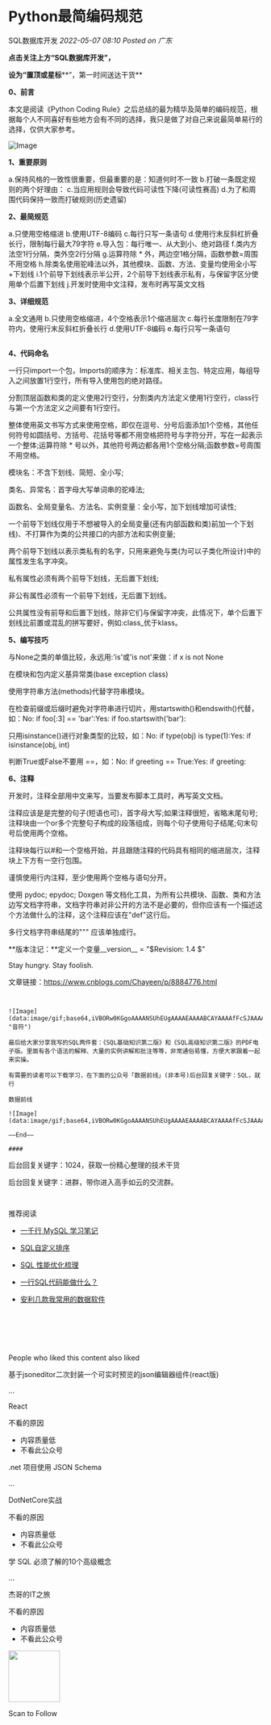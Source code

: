 # Python最简编码规范

<a id="profileBt"></a><a id="js_name"></a>SQL数据库开发 *2022-05-07 08:10* *Posted on <a id="js_ip_wording"></a>广东*

**点击关注上方“SQL数据库开发”，**

**设为“置顶或星标****”，第一时间送达干货**

**0、前言**

本文是阅读《Python Coding Rule》之后总结的最为精华及简单的编码规范，根据每个人不同喜好有些地方会有不同的选择，我只是做了对自己来说最简单易行的选择，仅供大家参考。

![Image](../../../_resources/640_wx_fmt_jpeg_wxfrom_5_wx_lazy_10abcefcb94f40698.jpg)

**1、重要原则**

a.保持风格的一致性很重要，但最重要的是：知道何时不一致
b.打破一条既定规则的两个好理由：
c.当应用规则会导致代码可读性下降(可读性赛高)
d.为了和周围代码保持一致而打破规则(历史遗留)

**2、最简规范**

a.只使用空格缩进
b.使用UTF-8编码
c.每行只写一条语句
d.使用行末反斜杠折叠长行，限制每行最大79字符
e.导入包：每行唯一、从大到小、绝对路径
f.类内方法空1行分隔，类外空2行分隔
g.运算符除 * 外，两边空1格分隔，函数参数=周围不用空格
h.除类名使用驼峰法以外，其他模块、函数、方法、变量均使用全小写+下划线
i.1个前导下划线表示半公开，2个前导下划线表示私有，与保留字区分使用单个后置下划线
j.开发时使用中文注释，发布时再写英文文档

**3、详细规范**

a.全文通用
b.只使用空格缩进，4个空格表示1个缩进层次
c.每行长度限制在79字符内，使用行末反斜杠折叠长行
d.使用UTF-8编码
e.每行只写一条语句

![Image](data:image/gif;base64,iVBORw0KGgoAAAANSUhEUgAAAAEAAAABCAYAAAAfFcSJAAAADUlEQVQImWNgYGBgAAAABQABh6FO1AAAAABJRU5ErkJggg==)

**4、代码命名**

一行只import一个包，Imports的顺序为：标准库、相关主包、特定应用，每组导入之间放置1行空行，所有导入使用包的绝对路径。

分割顶层函数和类的定义使用2行空行，分割类内方法定义使用1行空行，class行与第一个方法定义之间要有1行空行。

整体使用英文书写方式来使用空格，即仅在逗号、分号后面添加1个空格，其他任何符号如圆括号、方括号、花括号等都不用空格把符号与字符分开，写在一起表示一个整体;运算符除 * 号以外，其他符号两边都各用1个空格分隔;函数参数=号周围不用空格。

模块名：不含下划线、简短、全小写;

类名、异常名：首字母大写单词串的驼峰法;

函数名、全局变量名、方法名、实例变量：全小写，加下划线增加可读性;

一个前导下划线仅用于不想被导入的全局变量(还有内部函数和类)前加一个下划线)、不打算作为类的公共接口的内部方法和实例变量;

两个前导下划线以表示类私有的名字，只用来避免与类(为可以子类化所设计)中的属性发生名字冲突。

私有属性必须有两个前导下划线，无后置下划线;

非公有属性必须有一个前导下划线，无后置下划线。

公共属性没有前导和后置下划线，除非它们与保留字冲突，此情况下，单个后置下划线比前置或混乱的拼写要好，例如:class_优于klass。

**5、编写技巧**

与None之类的单值比较，永远用:'is'或'is not'来做：if x is not None

在模块和包内定义基异常类(base exception class)

使用字符串方法(methods)代替字符串模块。

在检查前缀或后缀时避免对字符串进行切片，用startswith()和endswith()代替，如：No: if foo\[:3\] == 'bar':Yes: if foo.startswith('bar'):

只用isinstance()进行对象类型的比较，如：No: if type(obj) is type(1):Yes: if isinstance(obj, int)

判断True或False不要用 ==，如：No: if greeting == True:Yes: if greeting:

**6、注释**

开发时，注释全部用中文来写，当要发布脚本工具时，再写英文文档。

注释应该是是完整的句子(短语也可)，首字母大写;如果注释很短，省略末尾句号;注释块由一个or多个完整句子构成的段落组成，则每个句子使用句子结尾;句末句号后使用两个空格。

注释块每行以#和一个空格开始，并且跟随注释的代码具有相同的缩进层次，注释块上下方有一空行包围。

谨慎使用行内注释，至少使用两个空格与语句分开。

使用 pydoc; epydoc; Doxgen 等文档化工具，为所有公共模块、函数、类和方法边写文档字符串，文档字符串对非公开的方法不是必要的，但你应该有一个描述这个方法做什么的注释，这个注释应该在"def"这行后。

多行文档字符串结尾的""" 应该单独成行。

**版本注记：**定义一个变量\_\_version\_\_ = "$Revision: 1.4 $"

Stay hungry. Stay foolish.

文章链接：https://www.cnblogs.com/Chayeen/p/8884776.html

```


![Image](data:image/gif;base64,iVBORw0KGgoAAAANSUhEUgAAAAEAAAABCAYAAAAfFcSJAAAADUlEQVQImWNgYGBgAAAABQABh6FO1AAAAABJRU5ErkJggg== "音符")

最后给大家分享我写的SQL两件套：《SQL基础知识第二版》和《SQL高级知识第二版》的PDF电子版。里面有各个语法的解释、大量的实例讲解和批注等等，非常通俗易懂，方便大家跟着一起来实操。

有需要的读者可以下载学习，在下面的公众号「数据前线」(非本号)后台回复关键字：SQL，就行

数据前线

![Image](data:image/gif;base64,iVBORw0KGgoAAAANSUhEUgAAAAEAAAABCAYAAAAfFcSJAAAADUlEQVQImWNgYGBgAAAABQABh6FO1AAAAABJRU5ErkJggg==)

——End——

#### 

```


后台回复关键字：1024，获取一份精心整理的技术干货

后台回复关键字：进群，带你进入高手如云的交流群。

```


```


推荐阅读

- [一千行 MySQL 学习笔记](http://mp.weixin.qq.com/s?__biz=MzA3MTg4NjY4Mw==&mid=2457326778&idx=2&sn=955e62a5136fc2b31c31bde258084982&chksm=88a5c68ebfd24f986416e16c41afd82fb88fa5c486812f93e8f9f4489ec6c5f0d29ea5277448&scene=21#wechat_redirect)
    
- [SQL自定义排序](http://mp.weixin.qq.com/s?__biz=MzA3MTg4NjY4Mw==&mid=2457326649&idx=2&sn=f84c02633c15cbac9527ec85818b8266&chksm=88a5c60dbfd24f1b2d4df7f3be8486def1f3a63f978f30bc1691d5fad58dbb05678aa1f43869&scene=21#wechat_redirect)
    
- [SQL 性能优化梳理](http://mp.weixin.qq.com/s?__biz=MzA3MTg4NjY4Mw==&mid=2457326564&idx=2&sn=1564e56ff3d2f8fbf000146d774a870b&chksm=88a5c1d0bfd248c6f19bb59f238f17ef712c9f1dcaa248d90e515c239c82548009f326fd4ada&scene=21#wechat_redirect)
    
- [一行SQL代码能做什么？](http://mp.weixin.qq.com/s?__biz=MzA3MTg4NjY4Mw==&mid=2457326590&idx=1&sn=edff5602c22c607663dd8e09db13b3d6&chksm=88a5c1cabfd248dc268cfd7c268181b8ea594d45bd1891fc365934fc5a9cc4c60313842288a9&scene=21#wechat_redirect)
    
- [安利几款我常用的数据软件](http://mp.weixin.qq.com/s?__biz=MzA3MTg4NjY4Mw==&mid=2457326486&idx=1&sn=d44e8bf6286230996c26ac377196362d&chksm=88a5c1a2bfd248b4820a1e490827519a139047cabae2b0f4329ee6c33ec4cc6071bccd2bae88&scene=21#wechat_redirect)![Image](data:image/gif;base64,iVBORw0KGgoAAAANSUhEUgAAAAEAAAABCAYAAAAfFcSJAAAADUlEQVQImWNgYGBgAAAABQABh6FO1AAAAABJRU5ErkJggg== "分享点赞在看.gif")
    


```


```


```




```

People who liked this content also liked

基于jsoneditor二次封装一个可实时预览的json编辑器组件(react版)

...

React

不看的原因

- 内容质量低
- 不看此公众号

.net 项目使用 JSON Schema

...

DotNetCore实战

不看的原因

- 内容质量低
- 不看此公众号

学 SQL 必须了解的10个高级概念

...

杰哥的IT之旅

不看的原因

- 内容质量低
- 不看此公众号

<img width="102" height="102" src="../../../_resources/qrcode_scene_10000004_size_102___9932102635544d61b.bmp"/>

Scan to Follow